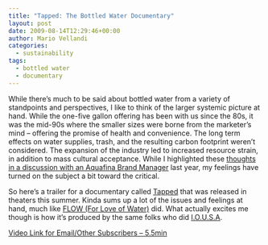 ```yaml
---
title: "Tapped: The Bottled Water Documentary"
layout: post
date: 2009-08-14T12:29:46+00:00
author: Mario Vellandi
categories:
  - sustainability
tags:
  - bottled water
  - documentary
---
```

While there&#8217;s much to be said about bottled water from a variety of standpoints and perspectives, I like to think of the larger systemic picture at hand. While the one-five gallon offering has been with us since the 80s, it was the mid-90s where the smaller sizes were borne from the marketer&#8217;s mind &#8211; offering the promise of health and convenience. The long term effects on water supplies, trash, and the resulting carbon footprint weren&#8217;t considered. The expansion of the industry led to increased resource strain, in addition to mass cultural acceptance. While I highlighted these [thoughts in a discussion with an Aquafina Brand Manager](../on-bottled-water/) last year, my feelings have turned on the subject a bit toward the critical.

So here&#8217;s a trailer for a documentary called [Tapped](http://www.tappedthemovie.com/) that was released in theaters this summer. Kinda sums up a lot of the issues and feelings at hand, much like [FLOW (For Love of Water)](http://www.flowthefilm.com/) did. What actually excites me though is how it&#8217;s produced by the same folks who did [I.O.U.S.A](http://www.iousathemovie.com/).

[Video Link for Email/Other Subscribers &#8211; 5.5min](http://www.youtube.com/watch?v=72MCumz5lq4)
